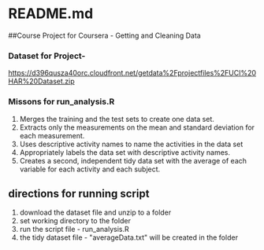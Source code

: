 # README.md

##Course Project for Coursera - Getting and Cleaning Data

### Dataset for Project-
https://d396qusza40orc.cloudfront.net/getdata%2Fprojectfiles%2FUCI%20HAR%20Dataset.zip 

### Missons for run_analysis.R

1. Merges the training and the test sets to create one data set.   
2. Extracts only the measurements on the mean and standard deviation for each measurement.   
3. Uses descriptive activity names to name the activities in the data set   
4. Appropriately labels the data set with descriptive activity names.   
5. Creates a second, independent tidy data set with the average of each variable for each activity and each subject.

## directions for running script

1. download the dataset file and unzip to a folder
2. set working directory to the folder
3. run the script file - run_analysis.R
4. the tidy dataset file - "averageData.txt" will be created in the folder 